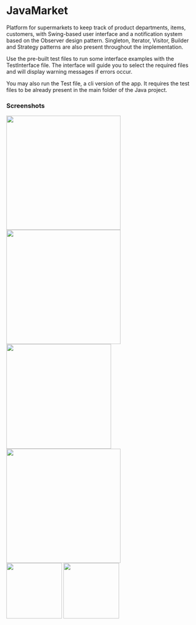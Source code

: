 # JavaMarket
Platform for supermarkets to keep track of product departments, items, customers, with Swing-based user interface and a notification system based on the Observer design pattern. Singleton, Iterator, Visitor, Builder and Strategy patterns are also present throughout the implementation.

Use the pre-built test files to run some interface examples with the TestInterface file. The interface will guide you to select the required files and will display warning messages if errors occur.

You may also run the Test file, a cli version of the app. It requires the test files to be already present in the main folder of the Java project.

### Screenshots
<img src="https://imgur.com/gSMRonB.png" width="300">  <img src="https://imgur.com/EzDXJ2s.png" width="300">
<img src="https://imgur.com/c1ZAj3P.png" width="275">  <img src="https://imgur.com/Z6YS8NF.png" width="300">  
<img src="https://imgur.com/QwdAMqb.png" width="146">  <img src="https://imgur.com/HqQHUCj.png" width="146"> 

